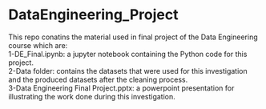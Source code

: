 # DataEngineering_Project
This repo conatins the material used in final project of the Data Engineering course which are:<br/>
1-DE_Final.ipynb: a jupyter notebook containing the Python code for this project. <br/>
2-Data folder: contains the datasets that were used for this investigation and the produced datasets after the cleaning process. <br/>
3-Data Engineering Final Project.pptx: a powerpoint presentation for illustrating the work done during this investigation.
